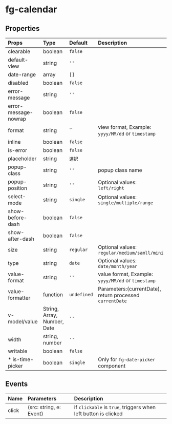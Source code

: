 # fg-calendar

## Properties

|Props|Type|Default|Description|
|:--|:--|:--|:--|
|clearable|boolean|`false`||
|default-view|string|`''`||
|date-range|array|`[]`||
|disabled|boolean|`false`||
|error-message|string|`''`||
|error-message-nowrap|boolean|`false`||
|format|string|``|view format, Example: `yyyy/MM/dd` or `timestamp`|
|inline|boolean|`false`||
|is-error|boolean|`false`||
|placeholder|string|`選択`||
|popup-class|string|`''`|popup class name|
|popup-position|string|`''`|Optional values: `left/right`|
|select-mode|string|`single`|Optional values: `single/multiple/range`|
|show-before-dash|boolean|`false`||
|show-after-dash|boolean|`false`||
|size|string|`regular`|Optional values: `regular/medium/samll/mini`|
|type|string|`date`|Optional values: `date/month/year`|
|value-format|string|`''`|value format, Example: `yyyy/MM/dd` or `timestamp`|
|value-formatter|function|`undefined`|Parameters:(currentDate), return processed `currentDate`|
|v-model/value|String, Array, Number, Date|`''`||
|width|string, number|`''`||
|writable|boolean|`false`||
|* is-time-picker|boolean|`single`|Only for `fg-date-picker` component|

## Events

|Name|Parameters|Description|
|:--|:--|:--|
|click|(src: string, e: Event)|if `clickable`  is `true`, triggers when left button is clicked|
